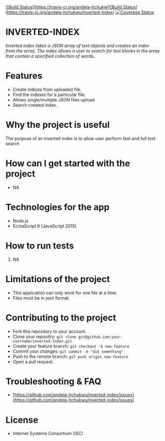 [![Build Status](https://travis-ci.org/andela-hchukw[![Build Status](https://travis-ci.org/andela-hchukwu/Inverted-Index.svg?branch=Fix%2F13965538%2Frefactor-code)](https://travis-ci.org/andela-hchukwu/Inverted-Index)
[![Coverage Status](https://coveralls.io/repos/github/andela-hchukwu/Inverted-Index/badge.svg?branch=master)](https://coveralls.io/github/andela-hchukwu/Inverted-Index?branch=master)

# **INVERTED-INDEX**
*Inverted index takes a JSON array of text objects and creates an index from the array. The index allows a user to search for text blocks in the array that contain a specified collection of words..*

# **Features**
* Create indices from uploaded file.
* Find the indexes for a particular file.
* Allows single/multiple JSON files upload
* Search created index.

# **Why the project is useful**
The purpose of an inverted index is to allow user perform fast and full text search

# **How can I get started with the project**
* NA

# **Technologies for the app**
* Node.js
* EcmaScript 6 (JavaScript 2015)

# **How to run tests**
1. NA 

# **Limitations of the project**
* This application can only work for one file at a time.
* Files must be in json format.

# **Contributing to the project**
* Fork this repository to your account.
* Clone your repositry: ```git clone git@github.com:your-username/inverted-index.git```
* Create your feature branch: ```git checkout -b new-feature```
* Commit your changes: ```git commit -m "did something"```
* Push to the remote branch: ```git push origin new-feature```
* Open a pull request.

# **Troubleshooting & FAQ**
* [https://github.com/andela-hchukwu/inverted-index/issues](https://github.com/andela-hchukwu/inverted-index/issues)

# **License**
* Internet Systems Consortium (ISC)
